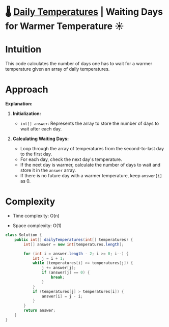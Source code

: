 
# 🌡️ [Daily Temperatures](https://leetcode.com/problems/daily-temperatures/?envType=daily-question&envId=2024-01-31) | Waiting Days for Warmer Temperature ☀️

# Intuition
<!-- Describe your first thoughts on how to solve this problem. -->
This code calculates the number of days one has to wait for a warmer temperature given an array of daily temperatures.

# Approach
<!-- Describe your approach to solving the problem. -->

**Explanation:**
1. **Initialization:**
    - `int[] answer`: Represents the array to store the number of days to wait after each day.
    
2. **Calculating Waiting Days:**
    - Loop through the array of temperatures from the second-to-last day to the first day.
    - For each day, check the next day's temperature.
    - If the next day is warmer, calculate the number of days to wait and store it in the `answer` array.
    - If there is no future day with a warmer temperature, keep `answer[i]` as 0.

# Complexity
- Time complexity: O(n)
<!-- Add your time complexity here, e.g. $$O(n)$$ -->

- Space complexity: O(1)
<!-- Add your space complexity here, e.g. $$O(1)$$ -->

```java
class Solution {
    public int[] dailyTemperatures(int[] temperatures) {
        int[] answer = new int[temperatures.length];

        for (int i = answer.length - 2; i >= 0; i--) {
            int j = i + 1;
            while (temperatures[i] >= temperatures[j]) {
                j += answer[j];
                if (answer[j] == 0) {
                    break;
                }
            }
            if (temperatures[j] > temperatures[i]) {
                answer[i] = j - i;
            }
        }
        return answer;
    }
}
